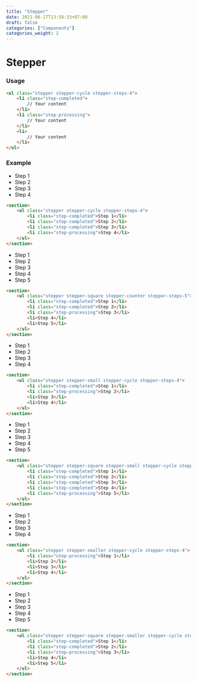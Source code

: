 ```yaml
---
title: "Stepper"
date: 2021-06-17T13:58:33+07:00
draft: false
categories: ["Components"]
categories_weight: 2
---
```


# Stepper

### Usage

``` html
<ul class="stepper stepper-cycle stepper-steps-4">
    <li class="step-completed">
        // Your content
    </li>
    <li class="step-processing">
        // Your content
    </li>
    <li>
        // Your content
    </li>
</ul>
```

### Example

<section>
    <ul class="stepper stepper-cycle stepper-steps-4">
        <li class="step-completed">Step 1</li>
        <li class="step-completed">Step 2</li>
        <li class="step-completed">Step 3</li>
        <li class="step-processing">Step 4</li>
    </ul>
</section>

``` html
<section>
    <ul class="stepper stepper-cycle stepper-steps-4">
        <li class="step-completed">Step 1</li>
        <li class="step-completed">Step 2</li>
        <li class="step-completed">Step 3</li>
        <li class="step-processing">Step 4</li>
    </ul>
</section>
```

<section>
    <ul class="stepper stepper-square stepper-counter stepper-steps-5">
        <li class="step-completed">Step 1</li>
        <li class="step-completed">Step 2</li>
        <li class="step-processing">Step 3</li>
        <li>Step 4</li>
        <li>Step 5</li>
    </ul>
</section>

``` html
<section>
    <ul class="stepper stepper-square stepper-counter stepper-steps-5">
        <li class="step-completed">Step 1</li>
        <li class="step-completed">Step 2</li>
        <li class="step-processing">Step 3</li>
        <li>Step 4</li>
        <li>Step 5</li>
    </ul>
</section>
```

<section>
    <ul class="stepper stepper-small stepper-cycle stepper-steps-4">
        <li class="step-completed">Step 1</li>
        <li class="step-processing">Step 2</li>
        <li>Step 3</li>
        <li>Step 4</li>
    </ul>
</section>

``` html
<section>
    <ul class="stepper stepper-small stepper-cycle stepper-steps-4">
        <li class="step-completed">Step 1</li>
        <li class="step-processing">Step 2</li>
        <li>Step 3</li>
        <li>Step 4</li>
    </ul>
</section>
```

<section>
    <ul class="stepper stepper-square stepper-small stepper-cycle stepper-steps-5">
        <li class="step-completed">Step 1</li>
        <li class="step-completed">Step 2</li>
        <li class="step-completed">Step 3</li>
        <li class="step-completed">Step 4</li>
        <li class="step-processing">Step 5</li>
    </ul>
</section>

``` html
<section>
    <ul class="stepper stepper-square stepper-small stepper-cycle stepper-steps-5">
        <li class="step-completed">Step 1</li>
        <li class="step-completed">Step 2</li>
        <li class="step-completed">Step 3</li>
        <li class="step-completed">Step 4</li>
        <li class="step-processing">Step 5</li>
    </ul>
</section>
```

<section>
    <ul class="stepper stepper-smaller stepper-cycle stepper-steps-4">
        <li class="step-processing">Step 1</li>
        <li>Step 2</li>
        <li>Step 3</li>
        <li>Step 4</li>
    </ul>
</section>

``` html
<section>
    <ul class="stepper stepper-smaller stepper-cycle stepper-steps-4">
        <li class="step-processing">Step 1</li>
        <li>Step 2</li>
        <li>Step 3</li>
        <li>Step 4</li>
    </ul>
</section>
```

<section>
    <ul class="stepper stepper-square stepper-smaller stepper-cycle stepper-steps-5">
        <li class="step-completed">Step 1</li>
        <li class="step-completed">Step 2</li>
        <li class="step-processing">Step 3</li>
        <li>Step 4</li>
        <li>Step 5</li>
    </ul>
</section>

``` html
<section>
    <ul class="stepper stepper-square stepper-smaller stepper-cycle stepper-steps-5">
        <li class="step-completed">Step 1</li>
        <li class="step-completed">Step 2</li>
        <li class="step-processing">Step 3</li>
        <li>Step 4</li>
        <li>Step 5</li>
    </ul>
</section>
```